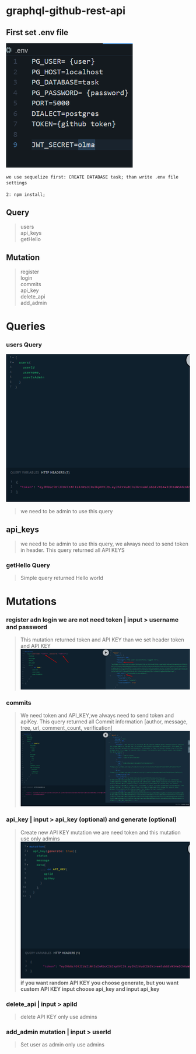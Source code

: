 # graphql-github-rest-api

## First set .env file
![Query](/images/env.png)

```
we use sequelize first: CREATE DATABASE task; than write .env file settings

2: npm install;
```


## Query
> users </br>
> api_keys </br>
> getHello


## Mutation
> register </br>
> login </br>
> commits </br>
> api_key </br>
> delete_api </br>
> add_admin

# Queries
### users Query

![Query](/images/userquery.png)

> we need to be admin to use this query

## api_keys
> we need to be admin to use this query, we always need to send token in header. This query returned all API KEYS


### getHello Query
> Simple query returned Hello world

# Mutations

### register adn login we are not need token | input > username and password
> This mutation returned token and API KEY than we set header token and API KEY
![Query](/images/login.png)


### commits
> We need token and API_KEY,we always need to send token and apiKey. This query returned all Commit information [author, message, tree, url, comment_count, verification]
![Query](/images/commits.png)


### api_key | input > api_key (optional) and generate (optional)
> Create new API KEY mutation we are need token and this mutation use only admins
![Query](/images/api_key.png)
<b> if you want random API KEY you choose generate, but you want custom API KEY input choose api_key and input api_key </b>
 
### delete_api | input > apiId 
> delete API KEY only use admins

### add_admin mutation | input > userId
> Set user as admin only use admins